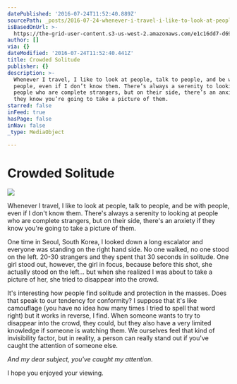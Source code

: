 ```yaml
---
datePublished: '2016-07-24T11:52:40.889Z'
sourcePath: _posts/2016-07-24-whenever-i-travel-i-like-to-look-at-people-talk-to-people.md
isBasedOnUrl: >-
  https://the-grid-user-content.s3-us-west-2.amazonaws.com/e1c16dd7-d699-4746-9061-2784f8eb4e13.jpg
author: []
via: {}
dateModified: '2016-07-24T11:52:40.441Z'
title: Crowded Solitude
publisher: {}
description: >-
  Whenever I travel, I like to look at people, talk to people, and be with
  people, even if I don’t know them. There’s always a serenity to looking at
  people who are complete strangers, but on their side, there’s an anxiety if
  they know you’re going to take a picture of them.
starred: false
inFeed: true
hasPage: false
inNav: false
_type: MediaObject

---
```

# Crowded Solitude
![](https://the-grid-user-content.s3-us-west-2.amazonaws.com/ee456b40-1906-46fb-a7df-bdf2364024ee.jpg)

Whenever I travel, I like to look at people, talk to people, and be with people, even if I don't know them. There's always a serenity to looking at people who are complete strangers, but on their side, there's an anxiety if they know you're going to take a picture of them.

One time in Seoul, South Korea, I looked down a long escalator and everyone was standing on the right hand side. No one walked, no one stood on the left. 20-30 strangers and they spent that 30 seconds in solitude. One girl stood out, however, the girl in focus, because before this shot, she actually stood on the left... but when she realized I was about to take a picture of her, she tried to disappear into the crowd.

It's interesting how people find solitude and protection in the masses. Does that speak to our tendency for conformity? I suppose that it's like camouflage (you have no idea how many times I tried to spell that word right) but it works in reverse, I find. When someone wants to try to disappear into the crowd, they could, but they also have a very limited knowledge if someone is watching them. We ourselves feel that kind of invisibility factor, but in reality, a person can really stand out if you've caught the attention of someone else.

_And my dear subject, you've caught my attention._

I hope you enjoyed your viewing.